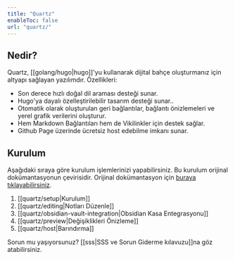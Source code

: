 ```yaml
---
title: "Quartz"
enableToc: false
url: "quartz/"
---
```

## Nedir?
Quartz, [[golang/hugo|hugo]]'yu kullanarak dijital bahçe oluşturmanız için altyapı sağlayan yazılımdır. 
Özellikleri:
- Son derece hızlı doğal dil araması desteği sunar.
- Hugo'ya dayalı özelleştirilebilir tasarım desteği sunar..
- Otomatik olarak oluşturulan geri bağlantılar, bağlantı önizlemeleri ve yerel grafik verilerini oluşturur.
- Hem Markdown Bağlantıları hem de Vikilinkler için destek sağlar.
- Github Page üzerinde ücretsiz host edebilme imkanı sunar.

## Kurulum
Aşağıdaki sıraya göre kurulum işlemlerinizi yapabilirsiniz. Bu kurulum orijinal dokümantasyonun çevirisidir. Orijinal dokümantasyon için [buraya tıklayabilirsiniz](https://github.com/jackyzha0/quartz).
1. [[quartz/setup|Kurulum]]
2. [[quartz/editing|Notları Düzenle]]
3. [[quartz/obsidian-vault-integration|Obsidian Kasa Entegrasyonu]]
4. [[quartz/preview|Değişiklikleri Önizleme]]
5. [[quartz/host|Barındırma]]

Sorun mu yaşıyorsunuz? [[sss|SSS ve Sorun Giderme kılavuzu]]na göz atabilirsiniz.